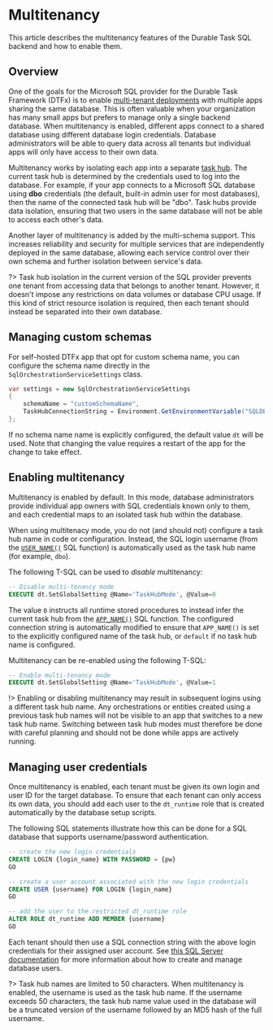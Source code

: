 # Multitenancy

This article describes the multitenancy features of the Durable Task SQL backend and how to enable them.

## Overview

One of the goals for the Microsoft SQL provider for the Durable Task Framework (DTFx) is to enable [multi-tenant deployments](https://en.wikipedia.org/wiki/Multitenancy) with multiple apps sharing the same database. This is often valuable when your organization has many small apps but prefers to manage only a single backend database. When multitenancy is enabled, different apps connect to a shared database using different database login credentials. Database administrators will be able to query data across all tenants but individual apps will only have access to their own data.

Multitenancy works by isolating each app into a separate [task hub](taskhubs.md). The current task hub is determined by the credentials used to log into the database. For example, if your app connects to a Microsoft SQL database using **dbo** credentials (the default, built-in admin user for most databases), then the name of the connected task hub will be "dbo". Task hubs provide data isolation, ensuring that two users in the same database will not be able to access each other's data.

Another layer of multitenancy is added by the multi-schema support. This increases reliability and security for multiple services that are independently deployed in the same database, allowing each service control over their own schema and further isolation between service's data.

?> Task hub isolation in the current version of the SQL provider prevents one tenant from accessing data that belongs to another tenant. However, it doesn't impose any restrictions on data volumes or database CPU usage. If this kind of strict resource isolation is required, then each tenant should instead be separated into their own database.

## Managing custom schemas

For self-hosted DTFx app that opt for custom schema name, you can configure the schema name directly in the `SqlOrchestrationServiceSettings` class.

```csharp
var settings = new SqlOrchestrationServiceSettings
{
    schemaName = "customSchemaName",
    TaskHubConnectionString = Environment.GetEnvironmentVariable("SQLDB_Connection"),
};
```

If no schema name name is explicitly configured, the default value `dt` will be used. Note that changing the value requires a restart of the app for the change to take effect.


## Enabling multitenancy

Multitenancy is enabled by default. In this mode, database administrators provide individual app owners with SQL credentials known only to them, and each credential maps to an isolated task hub within the database.

When using multitenacy mode, you do not (and should not) configure a task hub name in code or configuration. Instead, the SQL login username (from the [`USER_NAME()`](https://docs.microsoft.com/sql/t-sql/functions/user-name-transact-sql) SQL function) is automatically used as the task hub name (for example, `dbo`).

The following T-SQL can be used to _disable_ multitenancy:

```sql
-- Disable multi-tenancy mode
EXECUTE dt.SetGlobalSetting @Name='TaskHubMode', @Value=0
```

The value `0` instructs all runtime stored procedures to instead infer the current task hub from the [`APP_NAME()`](https://docs.microsoft.com/sql/t-sql/functions/app-name-transact-sql) SQL function. The configured connection string is automatically modified to ensure that `APP_NAME()` is set to the explicitly configured name of the task hub, or `default` if no task hub name is configured.

Multitenancy can be re-enabled using the following T-SQL:

```sql
-- Enable multi-tenancy mode
EXECUTE dt.SetGlobalSetting @Name='TaskHubMode', @Value=1
```

!> Enabling or disabling multitenancy may result in subsequent logins using a different task hub name. Any orchestrations or entities created using a previous task hub names will not be visible to an app that switches to a new task hub name. Switching between task hub modes must therefore be done with careful planning and should not be done while apps are actively running.

## Managing user credentials

Once multitenancy is enabled, each tenant must be given its own login and user ID for the target database. To ensure that each tenant can only access its own data, you should add each user to the `dt_runtime` role that is created automatically by the database setup scripts.

The following SQL statements illustrate how this can be done for a SQL database that supports username/password authentication.

```sql
-- create the new login credentials
CREATE LOGIN {login_name} WITH PASSWORD = {pw}
GO

-- create a user account associated with the new login credentials
CREATE USER {username} FOR LOGIN {login_name}
GO

-- add the user to the restricted dt_runtime role
ALTER ROLE dt_runtime ADD MEMBER {username}
GO
```

Each tenant should then use a SQL connection string with the above login credentials for their assigned user account. See [this SQL Server documentation](https://docs.microsoft.co/sql/relational-databases/security/authentication-access/create-a-database-user) for more information about how to create and manage database users.

?> Task hub names are limited to 50 characters. When multitenancy is enabled, the username is used as the task hub name. If the username exceeds 50 characters, the task hub name value used in the database will be a truncated version of the username followed by an MD5 hash of the full username.
